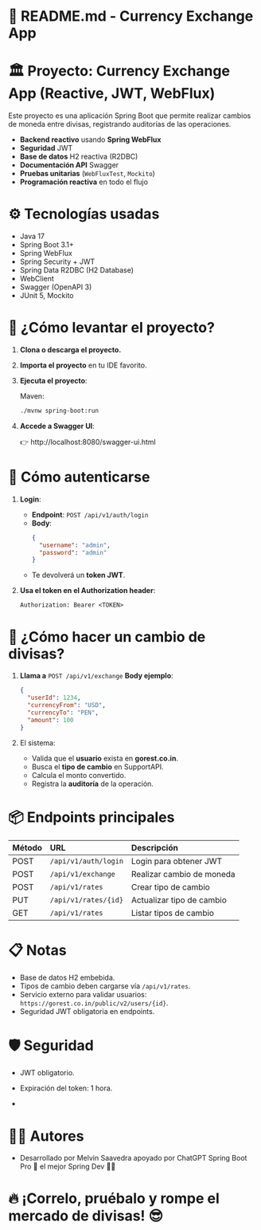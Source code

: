 
# 📄 README.md - Currency Exchange App

# 🏛️ Proyecto: Currency Exchange App (Reactive, JWT, WebFlux)

Este proyecto es una aplicación Spring Boot que permite realizar cambios de moneda entre divisas, registrando auditorías de las operaciones.

- **Backend reactivo** usando **Spring WebFlux**
- **Seguridad** JWT
- **Base de datos** H2 reactiva (R2DBC)
- **Documentación API** Swagger
- **Pruebas unitarias** (`WebFluxTest`, `Mockito`)
- **Programación reactiva** en todo el flujo

# ⚙️ Tecnologías usadas

- Java 17
- Spring Boot 3.1+
- Spring WebFlux
- Spring Security + JWT
- Spring Data R2DBC (H2 Database)
- WebClient
- Swagger (OpenAPI 3)
- JUnit 5, Mockito

# 🚀 ¿Cómo levantar el proyecto?

1. **Clona o descarga el proyecto.**
2. **Importa el proyecto** en tu IDE favorito.
3. **Ejecuta el proyecto**:
   
   Maven:
   ```bash
   ./mvnw spring-boot:run
   ```

4. **Accede a Swagger UI**:
   
   👉 http://localhost:8080/swagger-ui.html

# 🔐 Cómo autenticarse

1. **Login**:

   - **Endpoint**: `POST /api/v1/auth/login`
   - **Body**:
     ```json
     {
       "username": "admin",
       "password": "admin"
     }
     ```
   - Te devolverá un **token JWT**.

2. **Usa el token en el Authorization header**:

   ```
   Authorization: Bearer <TOKEN>
   ```

# 💱 ¿Cómo hacer un cambio de divisas?

1. **Llama a** `POST /api/v1/exchange`
   **Body ejemplo**:

   ```json
   {
     "userId": 1234,
     "currencyFrom": "USD",
     "currencyTo": "PEN",
     "amount": 100
   }
   ```

2. El sistema:
   - Valida que el **usuario** exista en **gorest.co.in**.
   - Busca el **tipo de cambio** en SupportAPI.
   - Calcula el monto convertido.
   - Registra la **auditoría** de la operación.

# 📦 Endpoints principales

| Método | URL | Descripción |
|:---|:---|:---|
| POST | `/api/v1/auth/login` | Login para obtener JWT |
| POST | `/api/v1/exchange` | Realizar cambio de moneda |
| POST | `/api/v1/rates` | Crear tipo de cambio |
| PUT | `/api/v1/rates/{id}` | Actualizar tipo de cambio |
| GET | `/api/v1/rates` | Listar tipos de cambio |

# 📋 Notas

- Base de datos H2 embebida.
- Tipos de cambio deben cargarse vía `/api/v1/rates`.
- Servicio externo para validar usuarios: `https://gorest.co.in/public/v2/users/{id}`.
- Seguridad JWT obligatoria en endpoints.

# 🛡️ Seguridad

- JWT obligatorio.
- Expiración del token: 1 hora.

- 
 # 👨‍💻 Autores
 
 - Desarrollado por Melvin Saavedra apoyado por ChatGPT Spring Boot Pro 🚀 el mejor Spring Dev 🤖🔨 
 
 # 🔥 ¡Correlo, pruébalo y rompe el mercado de divisas! 😎

